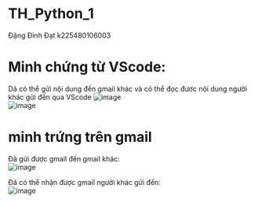 # TH_Python_1  
Đặng Đình Đạt k225480106003  
#  Minh chứng từ VScode:  
Dã có thể gửi nội dung đến gmail khác và có thể đọc đươc nội dung người khác gửi đến qua VScode
![image](https://github.com/user-attachments/assets/daccb001-7545-43a5-b53e-48041a43a505)  
![image](https://github.com/user-attachments/assets/7ff001fc-397f-4db4-8640-52376871b918)

#  minh trứng trên gmail  
Đã gửi được gmail đến gmail khác:  
![image](https://github.com/user-attachments/assets/8bd109bd-2da4-4892-841b-0df203ecf8c7)

Đã có thể nhận được gmail người khác gửi đến:  
![image](https://github.com/user-attachments/assets/7f4c4ea0-fda7-4cfb-b102-4ed24a61098a)


